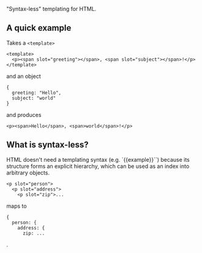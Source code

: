 "Syntax-less" templating for HTML.

## A quick example

Takes a `<template>`

```
<template>
  <p><span slot="greeting"></span>, <span slot="subject"></span>!</p>
</template>
```

and an object

```
{
  greeting: "Hello",
  subject: "world"
}
```

and produces

```
<p><span>Hello</span>, <span>world</span>!</p>
```

## What is syntax-less?

HTML doesn't need a templating syntax (e.g. `{{example}}``) because its
structure forms an explicit hierarchy, which can be used as an index into
arbitrary objects.

```
<p slot="person">
  <p slot="address">
    <p slot="zip">...
```

maps to

```
{
  person: {
    address: {
      zip: ...
```
.
